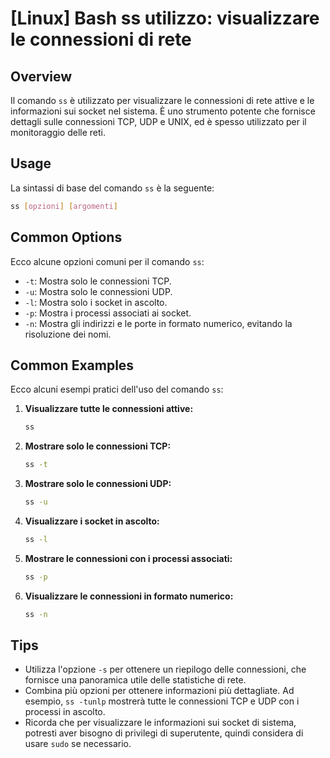 # [Linux] Bash ss utilizzo: visualizzare le connessioni di rete

## Overview
Il comando `ss` è utilizzato per visualizzare le connessioni di rete attive e le informazioni sui socket nel sistema. È uno strumento potente che fornisce dettagli sulle connessioni TCP, UDP e UNIX, ed è spesso utilizzato per il monitoraggio delle reti.

## Usage
La sintassi di base del comando `ss` è la seguente:

```bash
ss [opzioni] [argomenti]
```

## Common Options
Ecco alcune opzioni comuni per il comando `ss`:

- `-t`: Mostra solo le connessioni TCP.
- `-u`: Mostra solo le connessioni UDP.
- `-l`: Mostra solo i socket in ascolto.
- `-p`: Mostra i processi associati ai socket.
- `-n`: Mostra gli indirizzi e le porte in formato numerico, evitando la risoluzione dei nomi.

## Common Examples
Ecco alcuni esempi pratici dell'uso del comando `ss`:

1. **Visualizzare tutte le connessioni attive:**
   ```bash
   ss
   ```

2. **Mostrare solo le connessioni TCP:**
   ```bash
   ss -t
   ```

3. **Mostrare solo le connessioni UDP:**
   ```bash
   ss -u
   ```

4. **Visualizzare i socket in ascolto:**
   ```bash
   ss -l
   ```

5. **Mostrare le connessioni con i processi associati:**
   ```bash
   ss -p
   ```

6. **Visualizzare le connessioni in formato numerico:**
   ```bash
   ss -n
   ```

## Tips
- Utilizza l'opzione `-s` per ottenere un riepilogo delle connessioni, che fornisce una panoramica utile delle statistiche di rete.
- Combina più opzioni per ottenere informazioni più dettagliate. Ad esempio, `ss -tunlp` mostrerà tutte le connessioni TCP e UDP con i processi in ascolto.
- Ricorda che per visualizzare le informazioni sui socket di sistema, potresti aver bisogno di privilegi di superutente, quindi considera di usare `sudo` se necessario.
